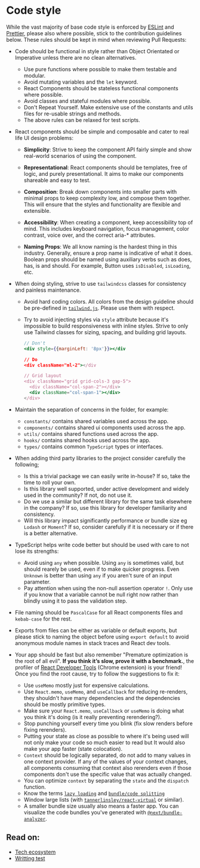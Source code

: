 # Code style

While the vast majority of base code style is enforced by [ESLint](https://eslint.org/) and [Prettier](https://prettier.io/), please also where possible, stick to the contribution guidelines below. These rules should be kept in mind when reviewing Pull Requests:

- Code should be functional in style rather than Object Orientated or Imperative unless there are no clean alternatives.

  - Use pure functions where possible to make them testable and modular.
  - Avoid mutating variables and the `let` keyword.
  - React Components should be stateless functional components where possible.
  - Avoid classes and stateful modules where possible.
  - Don't Repeat Yourself. Make extensive use of the constants and utils files for re-usable strings and methods.
  - The above rules can be relaxed for test scripts.

- React components should be simple and composable and cater to real life UI design problems:

  - **Simplicity**: Strive to keep the component API fairly simple and show real-world scenarios of using the component.
  - **Representational**: React components should be templates, free of logic, and purely presentational. It aims to make our components shareable and easy to test.

  - **Composition**: Break down components into smaller parts with minimal props to keep complexity low, and compose them together. This will ensure that the styles and functionality are flexible and extensible.

  - **Accessibility**: When creating a component, keep accessibility top of mind. This includes keyboard navigation, focus management, color contrast, voice over, and the correct aria-\* attributes.

  - **Naming Props**: We all know naming is the hardest thing in this industry. Generally, ensure a prop name is indicative of what it does. Boolean props should be named using auxiliary verbs such as does, has, is and should. For example, Button uses `isDisabled`, `isLoading`, etc.

- When doing styling, strive to use `tailwindcss` classes for consistency and painless maintenance.

  - Avoid hard coding colors. All colors from the design guideline should be pre-defined in [`tailwind.js`](../tailwind.config.js). Please use them with respect.

  - Try to avoid injecting styles via `style` attribute because it's impossible to build responsiveness with inline styles. Strive to only use Tailwind classes for sizing, spacing, and building grid layouts.

    ```jsx
    // Don't
    <div style={{marginLeft: '8px'}}></div

    // Do
    <div className="ml-2"></div

    // Grid layout
    <div className="grid grid-cols-3 gap-5">
      <div className="col-span-2"></div>
      <div className="col-span-1"></div>
    </div>
    ```

- Maintain the separation of concerns in the folder, for example:

  - `constants/` contains shared variables used across the app.
  - `components/` contains shared ui components used across the app.
  - `utils/` contains shared functions used across the app.
  - `hooks/` contains shared hooks used across the app.
  - `types/` contains common `TypeScript` types or interfaces.

- When adding third party libraries to the project consider carefully the following;

  - Is this a trivial package we can easily write in-house? If so, take the time to roll your own.
  - Is this library well supported, under active development and widely used in the community? If not, do not use it.
  - Do we use a similar but different library for the same task elsewhere in the company? If so, use this library for developer familiarity and consistency.
  - Will this library impact significantly performance or bundle size eg `Lodash` or `Moment`? If so, consider carefully if it is necessary or if there is a better alternative.

- TypeScript helps write code better but should be used with care to not lose its strengths:

  - Avoid using `any` when possible. Using `any` is sometimes valid, but should rearely be used, even if to make quicker progress. Even `Unknown` is better than using `any` if you aren't sure of an input parameter.
  - Pay attention when using the non-null assertion operator `!`. Only use if you know that a variable cannot be null right now rather than blindly using it to pass the validation step.

- File naming should be `PascalCase` for all React components files and `kebab-case` for the rest.

- Exports from files can be either as variable or default exports, but please stick to naming the object before using `export default` to avoid anonymous module names in stack traces and React dev tools.

- Your app should be fast but also remember "Premature optimization is the root of all evil". **If you think it’s slow, prove it with a benchmark.**, the profiler of [React Developer Tools](https://chrome.google.com/webstore/detail/react-developer-tools/fmkadmapgofadopljbjfkapdkoienihi) (Chrome extension) is your friend! Once you find the root cause, try to follow the suggestions to fix it:
  - Use `useMemo` mostly just for expensive calculations.
  - Use `React.memo`, `useMemo`, and `useCallback` for reducing re-renders, they shouldn't have many dependencies and the dependencies should be mostly primitive types.
  - Make sure your `React.memo`, `useCallback` or `useMemo` is doing what you think it's doing (is it really preventing rerendering?).
  - Stop punching yourself every time you blink (fix slow renders before fixing rerenders).
  - Putting your state as close as possible to where it's being used will not only make your code so much easier to read but It would also make your app faster (state colocation).
  - `Context` should be logically separated, do not add to many values in one context provider. If any of the values of your context changes, all components consuming that context also rerenders even if those components don't use the specific value that was actually changed.
  - You can optimize `context` by separating the `state` and the `dispatch` function.
  - Know the terms [`lazy loading`](https://nextjs.org/docs/advanced-features/dynamic-import) and [`bundle/code splitting`](https://reactjs.org/docs/code-splitting.html)
  - Window large lists (with [`tannerlinsley/react-virtual`](https://github.com/tannerlinsley/react-virtual) or similar).
  - A smaller bundle size usually also means a faster app. You can visualize the code bundles you've generated with [`@next/bundle-analyzer`](https://www.npmjs.com/package/@next/bundle-analyzer).

## Read on:

- [Tech ecosystem](tech-ecosystem.md)
- [Writting test](writing-test.md)
